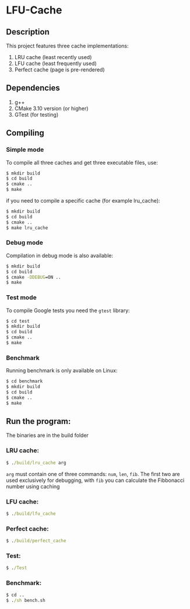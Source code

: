# LFU-Cache

## Description

This project features three cache implementations: 

1. LRU cache (least recently used)
2. LFU cache (least frequently used)
3. Perfect cache (page is pre-rendered)

## Dependencies
1. g++
2. CMake 3.10 version (or higher)
3. GTest (for testing)

## Compiling 

### Simple mode

To compile all three caches and get three executable files, use:

``` cmd
$ mkdir build
$ cd build
$ сmake ..
$ make
```

if you need to compile a specific cache (for example lru_cache):

``` cmd
$ mkdir build
$ cd build
$ сmake ..
$ make lru_cache
```

### Debug mode

Сompilation in debug mode is also available:

``` cmd
$ mkdir build
$ cd build
$ сmake -DDEBUG=ON ..
$ make
```

### Test mode

To compile Google tests you need the ```gtest``` library:

``` cmd
$ cd test
$ mkdir build
$ cd build
$ сmake ..
$ make
```

### Benchmark

Running benchmark is only available on Linux:

``` cmd
$ cd benchmark
$ mkdir build
$ cd build
$ сmake ..
$ make
```

## Run the program:

The binaries are in the build folder

### LRU cache: 
``` cmd
$ ./build/lru_cache arg
```

```arg``` must contain one of three commands: ```num```, ```len```, ```fib```. The first two are used exclusively for debugging, with ```fib``` you can calculate the Fibbonacci number using caching

### LFU cache: 
``` cmd
$ ./build/lfu_cache
```

### Perfect cache:
``` cmd
$ ./build/perfect_cache
```

### Test:
``` cmd
$ ./Test
```

### Benchmark:
``` cmd
$ cd ..
$ ./sh bench.sh
```
